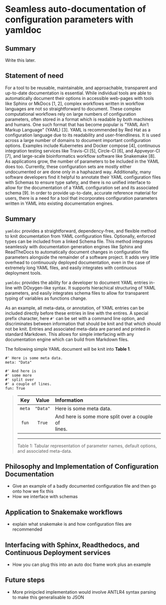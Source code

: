 # Seamless auto-documentation of configuration parameters with yamldoc 

## Summary

Write this later. 

## Statement of need

For a tool to be reusable, maintainable, and approachable, transparent and up-to-date documentation is essential. While individual tools are able to automatically document their options in accessible web-pages with tools like Sphinx or MkDocs [1, 2], complex workflows written in workflow languages are not so straightforward to document. 
These complex computational workflows rely on large numbers of configuration parameters, often stored in a format which is readable by both machines and humans. One such format that has become popular is "YAML Ain’t Markup Language" (YAML) [3]. YAML is recommended by Red Hat as a configuration language due to its readability and user-friendliness. It is used across a large number of domains to document important configuration options. Examples include Kubernetes and Docker compose [4], continuous integration testing services like Travis-CI [5], Circle-CI [6], and Appveyor-CI [7], and large-scale bioinformatics workflow software like Snakemake [8]. As applications grow, the number of parameters to be included in the YAML does too. Currently, these configuration sets are mostly either undocumented or are done only in a haphazard way. Additionally, many software developers find it helpful to annotate their YAML configuration files with Schemas to ensure type safety, and there is no unified interface to allow for the documentation of a YAML configuration set and its associated schema [9]. In order to provide up-to-date, accurate reference material for users, there is a need for a tool that incorporates configuration parameters written in YAML into existing documentation engines. 


## Summary 


`yamldoc` provides a straightforward, dependency-free, and flexible method to knit documentation from YAML configuration files. Optionally, enforced types can be included from a linked Schema file. This method integrates seamlessly with documentation generation engines like Sphinx and ReadTheDocs to automatically document changes in configuration file parameters alongside the remainder of a software project. It adds very little overhead to continuously deployed documentation, even in the case of extremely long YAML files, and easily integrates with continuous deployment tools. 

`yamldoc` provides the ability for a developer to document YAML entries in-line with DOxygen-like syntax. It supports hierachical structuring of YAML parameters, and easily integrates schema files to allow for transparent typing of variables as functions change. 

As an example, all meta-data, or annotation, of YAML entries can be included directly before these entries in line with the entires. A special prefix character, here `#'` can be set with a command line option, and discriminates between information that should be knit and that which should not be knit. Entries and associated meta-data are parsed and printed in standard Markdown. This allows for simple interfacing with any documentation engine which can build from Markdown files.  

The following simple YAML document will be knit into **Table 1**. 
```
#' Here is some meta data.
meta: "Data"

#' And here is 
#' some more
#' split over
#' a couple of lines.
fun: True
```

> | Key | Value | Information |
> | :-: | :-: | :-- |
> | `meta` | `"Data"` | Here is some meta data. |
> | `fun` | `True` | And here is some more split over a couple of<br />lines. |
> ---
> Table 1: Tabular representation of parameter names, default options, and associated meta-data. 


## Philosophy and Implementation of Configuration Documentation 

* Give an example of a badly documented configuration file and then go onto how we fix this
* How we interface with schemas 

## Application to Snakemake workflows

* explain what snakemake is and how configuration files are recommended 

## Interfacing with Sphinx, Readthedocs, and Continuous Deployment services 

* How you can plug this into an auto doc frame work plus an example


## Future steps

- More prinipcled implementation would involve ANTLR4 syntax parsing to make this generalisable to JSON